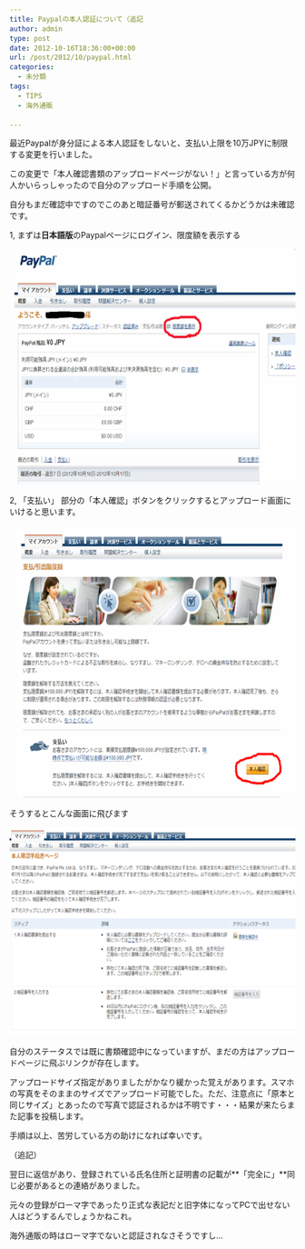 ```yaml
---
title: Paypalの本人認証について（追記
author: admin
type: post
date: 2012-10-16T18:36:00+00:00
url: /post/2012/10/paypal.html
categories:
  - 未分類
tags:
  - TIPS
  - 海外通販

---
```

最近Paypalが身分証による本人認証をしないと、支払い上限を10万JPYに制限する変更を行いました。

この変更で「本人確認書類のアップロードページがない！」と言っている方が何人かいらっしゃったので自分のアップロード手順を公開。

自分もまだ確認中ですのでこのあと暗証番号が郵送されてくるかどうかは未確認です。

1, まずは**日本語版**のPaypalページにログイン、限度額を表示する

<div class="separator" style="clear: both; text-align: center;">
  <img border="0" height="416" src="lightshot.png" width="640" />
</div>

  2, 「支払い」 部分の「本人確認」ボタンをクリックするとアップロード画面にいけると思います。


<div class="separator" style="clear: both; text-align: center;">
  <img border="0" height="480" src="lightshot1.png" width="640" />
</div>

そうするとこんな画面に飛びます

<div class="separator" style="clear: both; text-align: center;">
  <img border="0" height="368" src="Screenshot_1.png" width="640" />
</div>

自分のステータスでは既に書類確認中になっていますが、まだの方はアップロードページに飛ぶリンクが存在します。

アップロードサイズ指定がありましたがかなり緩かった覚えがあります。スマホの写真をそのままのサイズでアップロード可能でした。ただ、注意点に「原本と同じサイズ」とあったので写真で認証されるかは不明です・・・結果が来たらまた記事を投稿します。

手順は以上、苦労している方の助けになれば幸いです。

（追記）

翌日に返信があり、登録されている氏名住所と証明書の記載が**「完全に」**同じ必要があるとの連絡がありました。

元々の登録がローマ字であったり正式な表記だと旧字体になってPCで出せない人はどうするんでしょうかねこれ。

海外通販の時はローマ字でないと認証されなさそうですし…
